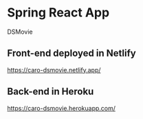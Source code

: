 # Spring React App

DSMovie

## Front-end deployed in Netlify

https://caro-dsmovie.netlify.app/

## Back-end in Heroku

https://caro-dsmovie.herokuapp.com/
